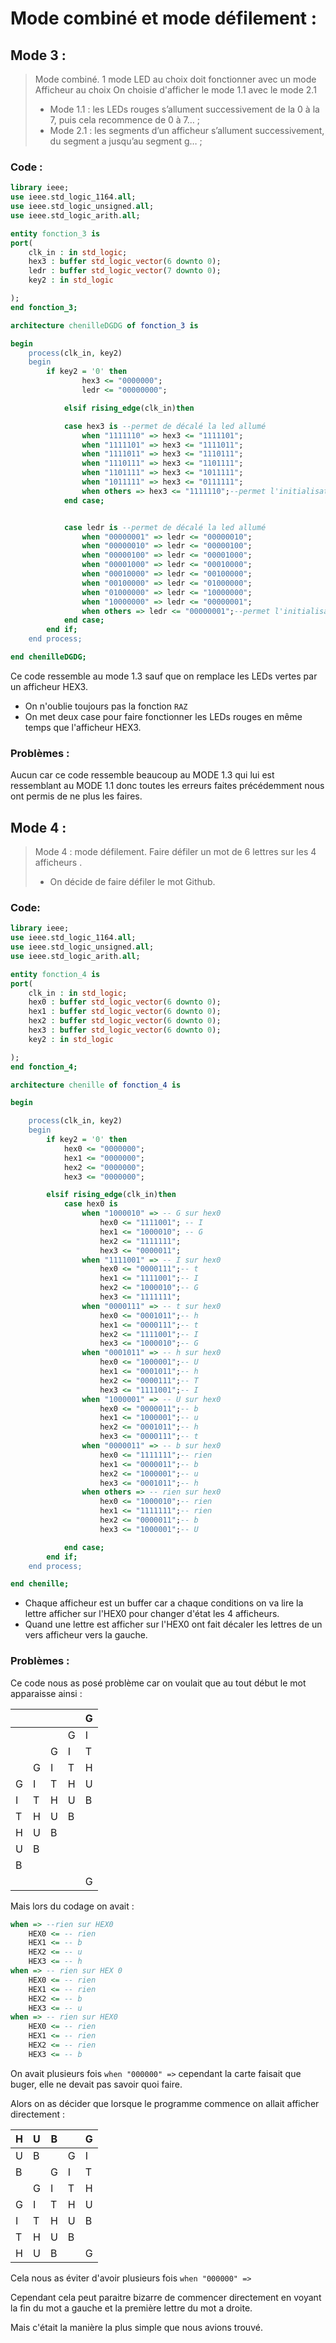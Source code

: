 # Mode combiné et mode défilement :
## Mode 3 :
> Mode combiné. 1 mode LED au choix doit fonctionner avec un mode Afficheur au choix
> On choisie d'afficher le mode 1.1 avec le mode 2.1
> - Mode 1.1 : les LEDs rouges s’allument successivement de la 0 à la 7, puis cela recommence de 0 à 7… ;
> - Mode 2.1 : les segments d’un afficheur s’allument successivement, du segment a jusqu’au segment g… ;

### Code :
```vhdl
library ieee;
use ieee.std_logic_1164.all;
use ieee.std_logic_unsigned.all;
use ieee.std_logic_arith.all;

entity fonction_3 is
port(
    clk_in : in std_logic;
    hex3 : buffer std_logic_vector(6 downto 0);
    ledr : buffer std_logic_vector(7 downto 0);
    key2 : in std_logic

);
end fonction_3;

architecture chenilleDGDG of fonction_3 is

begin
    process(clk_in, key2)
    begin
        if key2 = '0' then
				hex3 <= "0000000";
                ledr <= "00000000";

			elsif rising_edge(clk_in)then

            case hex3 is --permet de décalé la led allumé
                when "1111110" => hex3 <= "1111101";
                when "1111101" => hex3 <= "1111011";
                when "1111011" => hex3 <= "1110111";
                when "1110111" => hex3 <= "1101111";
                when "1101111" => hex3 <= "1011111";
                when "1011111" => hex3 <= "0111111";
                when others => hex3 <= "1111110";--permet l'initialisation
            end case;


            case ledr is --permet de décalé la led allumé
                when "00000001" => ledr <= "00000010";
                when "00000010" => ledr <= "00000100";
                when "00000100" => ledr <= "00001000";
                when "00001000" => ledr <= "00010000";
                when "00010000" => ledr <= "00100000";
                when "00100000" => ledr <= "01000000";
                when "01000000" => ledr <= "10000000";
                when "10000000" => ledr <= "00000001";
                when others => ledr <= "00000001";--permet l'initialisation
            end case;
        end if;
    end process;

end chenilleDGDG;
```

Ce code ressemble au mode 1.3 sauf que on remplace les LEDs vertes par un 
afficheur HEX3.

- On n'oublie toujours pas la fonction ``RAZ``
- On met deux case pour faire fonctionner les LEDs rouges en même temps que l'afficheur HEX3.

### Problèmes :
Aucun car ce code ressemble beaucoup au MODE 1.3 qui lui est ressemblant au MODE 1.1 donc toutes les erreurs faites précédemment nous ont permis de ne plus les faires.
## Mode 4 :
> Mode 4 : mode défilement. Faire défiler un mot de 6 lettres sur les 4 afficheurs .
> - On décide de faire défiler le mot Github.

### Code:
```vhdl
library ieee;
use ieee.std_logic_1164.all;
use ieee.std_logic_unsigned.all;
use ieee.std_logic_arith.all;

entity fonction_4 is
port(
    clk_in : in std_logic;
    hex0 : buffer std_logic_vector(6 downto 0);
    hex1 : buffer std_logic_vector(6 downto 0);
    hex2 : buffer std_logic_vector(6 downto 0);
    hex3 : buffer std_logic_vector(6 downto 0);
    key2 : in std_logic

);
end fonction_4;

architecture chenille of fonction_4 is

begin

    process(clk_in, key2)
    begin
        if key2 = '0' then
            hex0 <= "0000000";
            hex1 <= "0000000";
            hex2 <= "0000000";
            hex3 <= "0000000";

        elsif rising_edge(clk_in)then
            case hex0 is 
                when "1000010" => -- G sur hex0
                    hex0 <= "1111001"; -- I
                    hex1 <= "1000010"; -- G
                    hex2 <= "1111111";
                    hex3 <= "0000011";
				when "1111001" => -- I sur hex0
                    hex0 <= "0000111";-- t
                    hex1 <= "1111001";-- I
                    hex2 <= "1000010";-- G
                    hex3 <= "1111111";
				when "0000111" => -- t sur hex0
                    hex0 <= "0001011";-- h
                    hex1 <= "0000111";-- t
                    hex2 <= "1111001";-- I
                    hex3 <= "1000010";-- G
				when "0001011" => -- h sur hex0
                    hex0 <= "1000001";-- U
                    hex1 <= "0001011";-- h
                    hex2 <= "0000111";-- T
                    hex3 <= "1111001";-- I
				when "1000001" => -- U sur hex0
                    hex0 <= "0000011";-- b
                    hex1 <= "1000001";-- u
                    hex2 <= "0001011";-- h
                    hex3 <= "0000111";-- t
				when "0000011" => -- b sur hex0
                    hex0 <= "1111111";-- rien
                    hex1 <= "0000011";-- b
                    hex2 <= "1000001";-- u
                    hex3 <= "0001011";-- h
				when others => -- rien sur hex0
                    hex0 <= "1000010";-- rien
                    hex1 <= "1111111";-- rien
                    hex2 <= "0000011";-- b
                    hex3 <= "1000001";-- U

            end case;
        end if;
    end process;

end chenille;
```
- Chaque afficheur est un buffer car a chaque conditions on va lire la lettre afficher sur l'HEX0 pour changer d'état les 4 afficheurs.
- Quand une lettre est afficher sur l'HEX0 ont fait décaler les lettres de un vers afficheur vers la gauche.

### Problèmes :
Ce code nous as posé problème car on voulait que au tout début le mot apparaisse ainsi :

|     |     |     |     | G   |
| --- | --- | --- | --- | --- |
|     |     |     | G   | I   |
|     |     | G   | I   | T   |
|     | G   | I   | T   | H   |
| G   | I   | T   | H   | U   |
| I   | T   | H   | U   | B   |
| T   | H   | U   | B   |     |
| H   | U   | B   |     |     |
| U   | B   |     |     |     |
| B   |     |     |     |     |
|     |     |     |     | G   |

Mais lors du codage on avait :

```vhdl
when => --rien sur HEX0
	HEX0 <= -- rien
	HEX1 <= -- b
	HEX2 <= -- u
	HEX3 <= -- h
when => -- rien sur HEX 0
	HEX0 <= -- rien
	HEX1 <= -- rien
	HEX2 <= -- b
	HEX3 <= -- u
when => -- rien sur HEX0
	HEX0 <= -- rien
	HEX1 <= -- rien
	HEX2 <= -- rien
	HEX3 <= -- b
```
On avait plusieurs fois `when "000000" =>` cependant la carte faisait que buger, elle ne devait pas savoir quoi faire.

Alors on as décider que lorsque le programme commence on allait afficher directement :

| H   | U   | B   |     | G   |
| --- | --- | --- | --- | --- |
| U   | B   |     | G   | I   |
| B   |     | G   | I   | T   |
|     | G   | I   | T   | H   |
| G   | I   | T   | H   | U   |
| I   | T   | H   | U   | B   |
| T   | H   | U   | B   |     |
| H   | U   | B   |     | G   |

Cela nous as éviter d'avoir plusieurs fois `when "000000" =>`

Cependant cela peut paraitre bizarre de commencer directement en voyant la fin du mot a gauche et la première lettre du mot a droite.

Mais c'était la manière la plus simple que nous avions trouvé.
